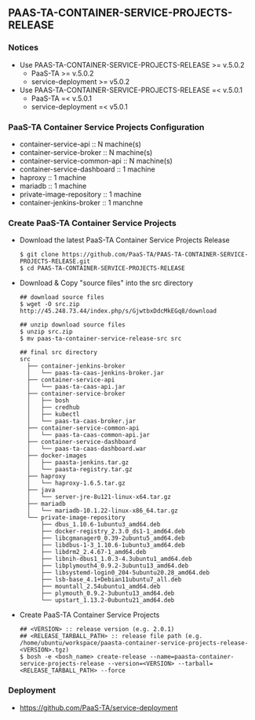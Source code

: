 ## PAAS-TA-CONTAINER-SERVICE-PROJECTS-RELEASE   

### Notices   
- Use PAAS-TA-CONTAINER-SERVICE-PROJECTS-RELEASE >= v.5.0.2    
  - PaaS-TA >= v.5.0.2    
  - service-deployment >= v5.0.2    
- Use PAAS-TA-CONTAINER-SERVICE-PROJECTS-RELEASE =< v.5.0.1     
  - PaaS-TA =< v.5.0.1    
  - service-deployment =< v5.0.1    

### PaaS-TA Container Service Projects Configuration   
- container-service-api :: N machine(s)   
- container-service-broker :: N machine(s)   
- container-service-common-api :: N machine(s)   
- container-service-dashboard :: 1 machine   
- haproxy :: 1 machine   
- mariadb :: 1 machine   
- private-image-repository :: 1 machine   
- container-jenkins-broker :: 1 manchne   

### Create PaaS-TA Container Service Projects   
- Download the latest PaaS-TA Container Service Projects Release   
  ```   
  $ git clone https://github.com/PaaS-TA/PAAS-TA-CONTAINER-SERVICE-PROJECTS-RELEASE.git   
  $ cd PAAS-TA-CONTAINER-SERVICE-PROJECTS-RELEASE   
  ```   
- Download & Copy "source files" into the src directory      
  ```   
  ## download source files   
  $ wget -O src.zip http://45.248.73.44/index.php/s/GjwtbxDdcMkEGq8/download   

  ## unzip download source files   
  $ unzip src.zip   
  $ mv paas-ta-container-service-release-src src   

  ## final src directory     
  src   
    ├── container-jenkins-broker   
    │   └── paas-ta-caas-jenkins-broker.jar   
    ├── container-service-api   
    │   └── paas-ta-caas-api.jar   
    ├── container-service-broker   
    │   ├── bosh    
    │   ├── credhub   
    │   ├── kubectl   
    │   └── paas-ta-caas-broker.jar   
    ├── container-service-common-api   
    │   └── paas-ta-caas-common-api.jar   
    ├── container-service-dashboard   
    │   └── paas-ta-caas-dashboard.war   
    ├── docker-images   
    │   ├── paasta-jenkins.tar.gz   
    │   └── paasta-registry.tar.gz   
    ├── haproxy   
    │   └── haproxy-1.6.5.tar.gz   
    ├── java   
    │   └── server-jre-8u121-linux-x64.tar.gz   
    ├── mariadb    
    │   └── mariadb-10.1.22-linux-x86_64.tar.gz   
    └── private-image-repository   
        ├── dbus_1.10.6-1ubuntu3_amd64.deb   
        ├── docker-registry_2.3.0_ds1-1_amd64.deb   
        ├── libcgmanager0_0.39-2ubuntu5_amd64.deb    
        ├── libdbus-1-3_1.10.6-1ubuntu3_amd64.deb   
        ├── libdrm2_2.4.67-1_amd64.deb   
        ├── libnih-dbus1_1.0.3-4.3ubuntu1_amd64.deb   
        ├── libplymouth4_0.9.2-3ubuntu13_amd64.deb    
        ├── libsystemd-login0_204-5ubuntu20.28_amd64.deb   
        ├── lsb-base_4.1+Debian11ubuntu7_all.deb   
        ├── mountall_2.54ubuntu1_amd64.deb    
        ├── plymouth_0.9.2-3ubuntu13_amd64.deb    
        └── upstart_1.13.2-0ubuntu21_amd64.deb    
  ```   
- Create PaaS-TA Container Service Projects   
  ```   
  ## <VERSION> :: release version (e.g. 2.0.1)      
  ## <RELEASE_TARBALL_PATH> :: release file path (e.g. /home/ubuntu/workspace/paasta-container-service-projects-release-<VERSION>.tgz)      
  $ bosh -e <bosh_name> create-release --name=paasta-container-service-projects-release --version=<VERSION> --tarball=<RELEASE_TARBALL_PATH> --force    
  ```   
### Deployment   
- https://github.com/PaaS-TA/service-deployment   

